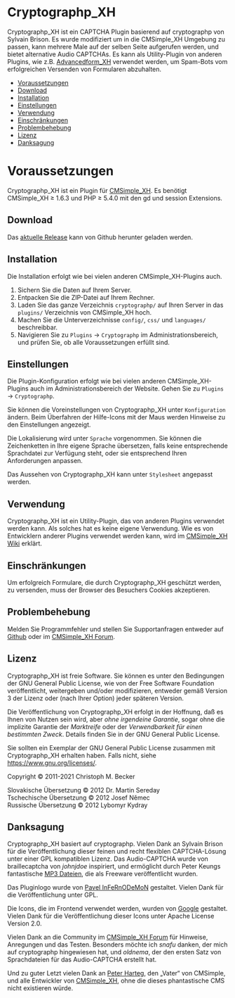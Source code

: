 # Cryptographp\_XH

Cryptographp\_XH ist ein CAPTCHA Plugin
basierend auf cryptographp von Sylvain Brison.
Es wurde modifiziert um in die CMSimple\_XH Umgebung zu passen,
kann mehrere Male auf der selben Seite aufgerufen werden,
und bietet alternative Audio CAPTCHAs.
Es kann als Utility-Plugin von anderen Plugins,
wie z.B. [Advancedform\_XH](https://github.com/cmb69/advancedform_xh)
verwendet werden,
um Spam-Bots vom erfolgreichen Versenden von Formularen abzuhalten.

- [Voraussetzungen](#voraussetzungen)
- [Download](#download)
- [Installation](#installation)
- [Einstellungen](#einstellungen)
- [Verwendung](#verwendung)
- [Einschränkungen](#einschränkungen)
- [Problembehebung](#problembehebung)
- [Lizenz](#lizenz)
- [Danksagung](#danksagung)

# Voraussetzungen

Cryptographp\_XH ist ein Plugin für [CMSimple\_XH](https://www.cmsimple-xh.org/de/).
Es benötigt CMSimple\_XH ≥ 1.6.3
und PHP ≥ 5.4.0 mit den gd und session Extensions.

## Download

Das [aktuelle Release](https://github.com/cmb69/cryptographp_xh/releases/latest)
kann von Github herunter geladen werden.

## Installation

Die Installation erfolgt wie bei vielen anderen CMSimple\_XH-Plugins auch.

1. Sichern Sie die Daten auf Ihrem Server.
1. Entpacken Sie die ZIP-Datei auf Ihrem Rechner.
1. Laden Sie das ganze Verzeichnis `cryptographp/` auf Ihren Server
   in das `plugins/` Verzeichnis von CMSimple\_XH hoch.
1. Machen Sie die Unterverzeichnisse `config/`, `css/`
   und `languages/` beschreibbar.
1. Navigieren Sie zu `Plugins` → `Cryptographp` im Administrationsbereich,
   und prüfen Sie, ob alle Voraussetzungen erfüllt sind.

## Einstellungen

Die Plugin-Konfiguration erfolgt wie bei vielen anderen
CMSimple\_XH-Plugins auch im Administrationsbereich der Website.
Gehen Sie zu `Plugins` → `Cryptographp`.

Sie können die Voreinstellungen von Cryptographp\_XH
unter `Konfiguration` ändern.
Beim Überfahren der Hilfe-Icons mit der Maus
werden Hinweise zu den Einstellungen angezeigt.

Die Lokalisierung wird unter `Sprache` vorgenommen.
Sie können die Zeichenketten in Ihre eigene Sprache übersetzen,
falls keine entsprechende Sprachdatei zur Verfügung steht,
oder sie entsprechend Ihren Anforderungen anpassen.

Das Aussehen von Cryptographp\_XH kann unter `Stylesheet` angepasst werden.

## Verwendung

Cryptographp\_XH ist ein Utility-Plugin,
das von anderen Plugins verwendet werden kann.
Als solches hat es keine eigene Verwendung.
Wie es von Entwicklern anderer Plugins verwendet werden kann,
wird im [CMSimple\_XH Wiki](https://www.cmsimple-xh.org/wiki/doku.php/captcha_plugins)
erklärt.

## Einschränkungen

Um erfolgreich Formulare, die durch Cryptographp\_XH geschützt werden,
zu versenden, muss der Browser des Besuchers Cookies akzeptieren.

## Problembehebung

Melden Sie Programmfehler und stellen Sie Supportanfragen entweder auf
[Github](https://github.com/cmb69/cryptographp_xh/issues)
oder im [CMSimple\_XH Forum](https://cmsimpleforum.com/).

## Lizenz

Cryptographp\_XH ist freie Software. Sie können es unter den Bedingungen
der GNU General Public License, wie von der Free Software Foundation
veröffentlicht, weitergeben und/oder modifizieren, entweder gemäß
Version 3 der Lizenz oder (nach Ihrer Option) jeder späteren Version.

Die Veröffentlichung von Cryptographp\_XH erfolgt in der Hoffnung, daß es
Ihnen von Nutzen sein wird, aber *ohne irgendeine Garantie*, sogar ohne
die implizite Garantie der *Marktreife* oder der *Verwendbarkeit für einen
bestimmten Zweck*. Details finden Sie in der GNU General Public License.

Sie sollten ein Exemplar der GNU General Public License zusammen mit
Cryptographp\_XH erhalten haben. Falls nicht, siehe
<https://www.gnu.org/licenses/>.

Copyright © 2011-2021 Christoph M. Becker

Slovakische Übersetzung © 2012 Dr. Martin Sereday  
Tschechische Übersetzung © 2012 Josef Němec  
Russische Übersetzung © 2012 Lybomyr Kydray

## Danksagung

Cryptographp\_XH basiert auf cryptographp.
Vielen Dank an Sylvain Brison für die Veröffentlichung dieser feinen
und recht flexiblen CAPTCHA-Lösung unter einer GPL kompatiblen Lizenz.
Das Audio-CAPTCHA wurde von braillecaptcha von *johnjdoe* inspiriert,
und ermöglicht durch Peter Keungs fantastische
[MP3 Dateien](https://www.theblog.ca/mp3-audio-files-alphabet),
die als Freeware veröffentlicht wurden.

Das Pluginlogo wurde von
[Pavel InFeRnODeMoN](https://store.kde.org/u/InFeRnODeMoN) gestaltet.
Vielen Dank für die Veröffentlichung unter GPL.

Die Icons, die im Frontend verwendet werden, wurden von
[Google](https://material.io/icons/) gestaltet.
Vielen Dank für die Veröffentlichung dieser Icons
unter Apache License Version 2.0.

Vielen Dank an die Community im
[CMSimple\_XH Forum](https://www.cmsimpleforum.com/)
für Hinweise, Anregungen und das Testen.
Besonders möchte ich *snafu* danken,
der mich auf cryptographp hingewiesen hat,
und *oldnema*, der den ersten Satz von Sprachdateien
für das Audio-CAPTCHA erstellt hat.

Und zu guter Letzt vielen Dank an
[Peter Harteg](https://www.harteg.dk/), den „Vater“ von CMSimple,
und alle Entwickler von [CMSimple\_XH](https://www.cmsimple-xh.org/de/),
ohne die dieses phantastische CMS nicht existieren würde.

